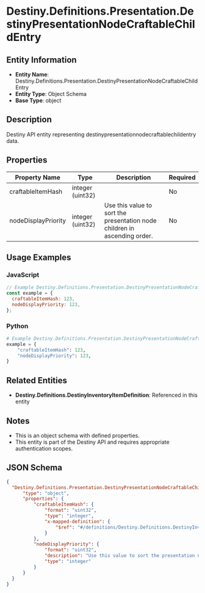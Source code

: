 # Destiny.Definitions.Presentation.DestinyPresentationNodeCraftableChildEntry

## Entity Information
- **Entity Name**: Destiny.Definitions.Presentation.DestinyPresentationNodeCraftableChildEntry
- **Entity Type**: Object Schema
- **Base Type**: object

## Description
Destiny API entity representing destinypresentationnodecraftablechildentry data.

## Properties

| Property Name | Type | Description | Required |
|---------------|------|-------------|----------|
| craftableItemHash | integer (uint32) |  | No |
| nodeDisplayPriority | integer (uint32) | Use this value to sort the presentation node children in ascending order. | No |

## Usage Examples

### JavaScript
```javascript
// Example Destiny.Definitions.Presentation.DestinyPresentationNodeCraftableChildEntry object
const example = {
  craftableItemHash: 123,
  nodeDisplayPriority: 123,
};
```

### Python
```python
# Example Destiny.Definitions.Presentation.DestinyPresentationNodeCraftableChildEntry object
example = {
    "craftableItemHash": 123,
    "nodeDisplayPriority": 123,
}
```

## Related Entities
- **Destiny.Definitions.DestinyInventoryItemDefinition**: Referenced in this entity

## Notes
- This is an object schema with defined properties.
- This entity is part of the Destiny API and requires appropriate authentication scopes.

## JSON Schema
```json
{
  "Destiny.Definitions.Presentation.DestinyPresentationNodeCraftableChildEntry":   {
      "type": "object",
      "properties": {
          "craftableItemHash": {
              "format": "uint32",
              "type": "integer",
              "x-mapped-definition": {
                  "$ref": "#/definitions/Destiny.Definitions.DestinyInventoryItemDefinition"
              }
          },
          "nodeDisplayPriority": {
              "format": "uint32",
              "description": "Use this value to sort the presentation node children in ascending order.",
              "type": "integer"
          }
      }
  }
}
```
